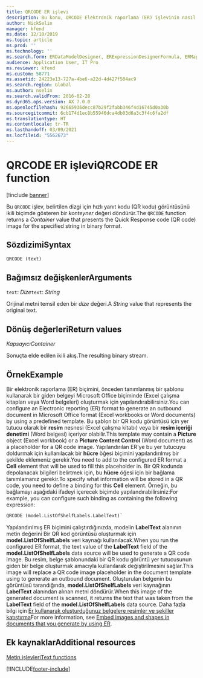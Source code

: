 ```yaml
---
title: QRCODE ER işlevi
description: Bu konu, QRCODE Elektronik raporlama (ER) işlevinin nasıl kullanıldığı hakkında bilgi sağlar.
author: NickSelin
manager: kfend
ms.date: 12/10/2019
ms.topic: article
ms.prod: ''
ms.technology: ''
ms.search.form: ERDataModelDesigner, ERExpressionDesignerFormula, ERMappedFormatDesigner, ERModelMappingDesigner
audience: Application User, IT Pro
ms.reviewer: kfend
ms.custom: 58771
ms.assetid: 24223e13-727a-4be6-a22d-4d427f504ac9
ms.search.region: Global
ms.author: nselin
ms.search.validFrom: 2016-02-28
ms.dyn365.ops.version: AX 7.0.0
ms.openlocfilehash: 92665936decc87b29f2fabb346f4d16745d0a30b
ms.sourcegitcommit: 6cb174d1ec8b55946dca4db03d6a3c3f4c6fa2df
ms.translationtype: HT
ms.contentlocale: tr-TR
ms.lasthandoff: 03/09/2021
ms.locfileid: "5562673"
---
```

# <a name="qrcode-er-function"></a><span data-ttu-id="6b94d-103">QRCODE ER işlevi</span><span class="sxs-lookup"><span data-stu-id="6b94d-103">QRCODE ER function</span></span>

[!include [banner](../includes/banner.md)]

<span data-ttu-id="6b94d-104">Bu `QRCODE` işlev, belirtilen dizgi için hızlı yanıt kodu (QR kodu) görüntüsünü ikili biçimde gösteren bir *konteyner* değeri döndürür.</span><span class="sxs-lookup"><span data-stu-id="6b94d-104">The `QRCODE` function returns a *Container* value that presents the Quick Response code (QR code) image for the specified string in binary format.</span></span>

## <a name="syntax"></a><span data-ttu-id="6b94d-105">Sözdizimi</span><span class="sxs-lookup"><span data-stu-id="6b94d-105">Syntax</span></span>

```vb
QRCODE (text)
```

## <a name="arguments"></a><span data-ttu-id="6b94d-106">Bağımsız değişkenler</span><span class="sxs-lookup"><span data-stu-id="6b94d-106">Arguments</span></span>

<span data-ttu-id="6b94d-107">`text`: *Dize*</span><span class="sxs-lookup"><span data-stu-id="6b94d-107">`text`: *String*</span></span>

<span data-ttu-id="6b94d-108">Orijinal metni temsil eden bir *dize* değeri.</span><span class="sxs-lookup"><span data-stu-id="6b94d-108">A *String* value that represents the original text.</span></span>

## <a name="return-values"></a><span data-ttu-id="6b94d-109">Dönüş değerleri</span><span class="sxs-lookup"><span data-stu-id="6b94d-109">Return values</span></span>

<span data-ttu-id="6b94d-110">*Kapsayıcı*</span><span class="sxs-lookup"><span data-stu-id="6b94d-110">*Container*</span></span>

<span data-ttu-id="6b94d-111">Sonuçta elde edilen ikili akış.</span><span class="sxs-lookup"><span data-stu-id="6b94d-111">The resulting binary stream.</span></span>

## <a name="example"></a><span data-ttu-id="6b94d-112">Örnek</span><span class="sxs-lookup"><span data-stu-id="6b94d-112">Example</span></span>

<span data-ttu-id="6b94d-113">Bir elektronik raporlama (ER) biçimini, önceden tanımlanmış bir şablonu kullanarak bir giden belgeyi Microsoft Office biçiminde (Excel çalışma kitapları veya Word belgeleri) oluşturmak için yapılandırabilirsiniz.</span><span class="sxs-lookup"><span data-stu-id="6b94d-113">You can configure an Electronic reporting (ER) format to generate an outbound document in Microsoft Office format (Excel workbooks or Word documents) by using a predefined template.</span></span> <span data-ttu-id="6b94d-114">Bu şablon bir QR kodu görüntüsü için yer tutucu olarak bir **resim** nesnesi (Excel çalışma kitabı) veya bir **resim içeriği denetimi** (Word belgesi) içeriyor olabilir.</span><span class="sxs-lookup"><span data-stu-id="6b94d-114">This template may contain a **Picture** object (Excel workbook) or a **Picture Content Control** (Word document) as a placeholder for a QR code image.</span></span> <span data-ttu-id="6b94d-115">Yapılandırılan ER'ye bu yer tutucuyu doldurmak için kullanılacak bir **hücre** öğesi biçimini yapılandırılmış bir şekilde eklemeniz gerekir.</span><span class="sxs-lookup"><span data-stu-id="6b94d-115">You need to add to the configured ER format a **Cell** element that will be used to fill this placeholder in.</span></span> <span data-ttu-id="6b94d-116">Bir QR kodunda depolanacak bilgileri belirtmek için, bu **hücre** öğesi için bir bağlama tanımlamanız gerekir.</span><span class="sxs-lookup"><span data-stu-id="6b94d-116">To specify what information will be stored in a QR code, you need to define a binding for this **Cell** element.</span></span> <span data-ttu-id="6b94d-117">Örneğin, bu bağlamayı aşağıdaki ifadeyi içerecek biçimde yapılandırabilirsiniz:</span><span class="sxs-lookup"><span data-stu-id="6b94d-117">For example, you can configure such binding as containing the following expression:</span></span>

```vb
QRCODE (model.ListOfShelfLabels.LabelText)`
```

<span data-ttu-id="6b94d-118">Yapılandırılmış ER biçimini çalıştırdığınızda, modelin **LabelText** alanının metin değerini Bir QR kod görüntüsü oluşturmak için **model.ListOfShelfLabels** veri kaynağı kullanılacak.</span><span class="sxs-lookup"><span data-stu-id="6b94d-118">When you run the configured ER format, the text value of the **LabelText** field of the **model.ListOfShelfLabels** data source will be used to generate a QR code image.</span></span> <span data-ttu-id="6b94d-119">Bu resim, belge şablonundaki bir QR kodu görüntü yer tutucusunun giden bir belge oluşturmak amacıyla kullanılarak değiştirilmesini sağlar.</span><span class="sxs-lookup"><span data-stu-id="6b94d-119">This image will replace a QR code image placeholder in the document template using to generate an outbound document.</span></span> <span data-ttu-id="6b94d-120">Oluşturulan belgenin bu görüntüsü tarandığında, **model.ListOfShelfLabels** veri kaynağının **LabelText** alanından alınan metni döndürür.</span><span class="sxs-lookup"><span data-stu-id="6b94d-120">When this image of the generated document is scanned, it returns the text that was taken from the **LabelText** field of the **model.ListOfShelfLabels** data source.</span></span> <span data-ttu-id="6b94d-121">Daha fazla bilgi için [Er kullanarak oluşturduğunuz belgelere resimler ve şekiller katıştırma](electronic-reporting-embed-images-shapes.md)</span><span class="sxs-lookup"><span data-stu-id="6b94d-121">For more information, see [Embed images and shapes in documents that you generate by using ER](electronic-reporting-embed-images-shapes.md).</span></span>

## <a name="additional-resources"></a><span data-ttu-id="6b94d-122">Ek kaynaklar</span><span class="sxs-lookup"><span data-stu-id="6b94d-122">Additional resources</span></span>

[<span data-ttu-id="6b94d-123">Metin işlevleri</span><span class="sxs-lookup"><span data-stu-id="6b94d-123">Text functions</span></span>](er-functions-category-text.md)


[!INCLUDE[footer-include](../../../includes/footer-banner.md)]